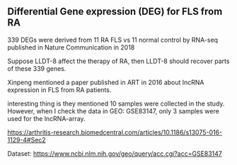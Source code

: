 ## Differential Gene expression (DEG) for FLS from RA 

339 DEGs were derived from 11 RA FLS vs 11 normal control by RNA-seq published in Nature Communication in 2018

Suppose LLDT-8 affect the therapy of RA, then LLDT-8 should recover parts of these 339 genes. 

Xinpeng mentioned a paper published in ART in 2016 about lncRNA expression in FLS from RA patients. 

interesting thing is they mentioned 10 samples were collected in the study. However, when I check the data in GEO: GSE83147, only 3 samples were used for the lncRNA-array. 

https://arthritis-research.biomedcentral.com/articles/10.1186/s13075-016-1129-4#Sec2

Dataset: https://www.ncbi.nlm.nih.gov/geo/query/acc.cgi?acc=GSE83147

